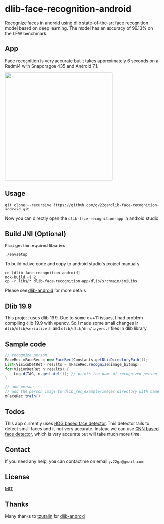 # dlib-face-recognition-android
Recognize faces in android using dlib state-of-the-art face recognition model based on deep learning. The model has an accuracy of 99.13% on the LFW benchmark.

## App
Face recognition is very accurate but it takes approximately 6 seconds on a Redmi4 with Snapdragon 435 and Android 7.1.

<img src="https://raw.githubusercontent.com/gv22ga/dlib-face-recognition-android/master/media/demo.gif" width=350>


## Usage
    git clone --recursive https://github.com/gv22ga/dlib-face-recognition-android.git
Now you can directly open the `dlib-face-recognition-app` in android studio

## Build JNI (Optional)
First get the required libraries
    
    ./envsetup

To build native code and copy to android studio's project manually
    
    cd [dlib-face-recognition-android]
    ndk-build -j 2
    cp -r libs/* dlib-face-recognition-app/dlib/src/main/jniLibs
Please see [dlib-android](https://github.com/tzutalin/dlib-android) for more details

## Dlib 19.9
This project uses dlib 19.9. Due to some c++11 issues, I had problem compiling dlib 19.9 with opencv. So I made some small changes in `dlib/dlib/serialize.h` and `dlib/dlib/dnn/layers.h`  files in dlib library.

## Sample code
```java
// recognize person
FaceRec mFaceRec = new FaceRec(Constants.getDLibDirectoryPath());
List<VisionDetRet> results = mFaceRec.recognize(image_bitmap);
for(VisionDetRet n:results) {
    Log.d(TAG, n.getLabel()); // prints the name of recognized person
}

// add person
// add the person image to dlib_rec_example/images directory with name `[PersonName].jpg`
mFaceRec.train()
```

## Todos
This app currently uses [HOG based face detector](http://dlib.net/dnn_introduction_ex.cpp.html). This detector fails to detect small faces and is not very accurate. Instead we can use [CNN based face detector](http://dlib.net/dnn_mmod_face_detection_ex.cpp.html), which is very accurate but will take much more time.

## Contact
If you need any help, you can contact me on email `gv22ga@gmail.com`

## License
[MIT](https://github.com/gv22ga/dlib-face-recognition-android/blob/master/LICENSE)

## Thanks
Many thanks to [tzutalin](https://github.com/tzutalin) for [dlib-android](https://github.com/tzutalin/dlib-android)
